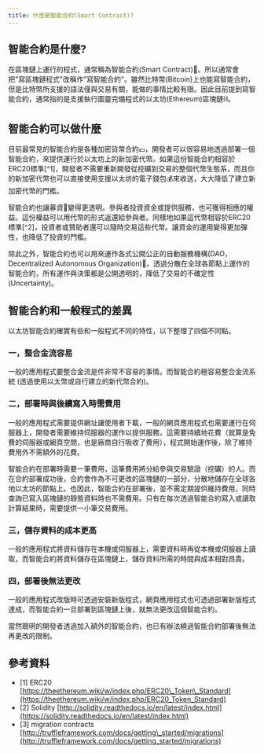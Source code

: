```yaml
---
title: 什麼是智能合約(Smart Contract)?
---
```


## 智能合約是什麼?

在區塊鏈上運行的程式，通常稱為智能合約\(Smart Contract\)📒。所以通常會把"寫區塊鏈程式"改稱作"寫智能合約"。雖然比特幣\(Bitcoin\)上也能寫智能合約，但是比特幣所支援的語法僅與交易有關，能做的事情比較有限。因此目前提到寫智能合約，通常指的是支援執行圖靈完備程式的以太坊\(Ethereum\)區塊鏈⛓。

## 智能合約可以做什麼

目前最常見的智能合約是各種加密貨幣合約💷，開發者可以很容易地透過部署一個智能合約，來提供運行於以太坊上的新加密代幣。如果這份智能合約相容於ERC20標準[^1]，開發者不需要重新開發從挖礦到交易的整個代幣生態系，而且你的新加密代幣也可以直接使用支援以太坊的電子錢包💰來收送，大大降低了建立新加密代幣的門檻。

智能合約也讓募資💸變得更透明。參與者投資資金或提供服務，也可獲得相應的權益。這份權益可以用代幣的形式返還給參與者。同樣地如果這代幣相容於ERC20標準[^2]，投資者或贊助者還可以隨時交易這些代幣。讓資金的運用變得更加彈性，也降低了投資的門檻。

除此之外，智能合約也可以用來運作各式公開公正的自動服務機構\(DAO，Decentralized Autonomous Organization\)🏦。透過分散在全球各節點上運作的智能合約，所有運作與決策都是公開透明的，降低了交易的不確定性 (Uncertainty)。

## 智能合約和一般程式的差異

以太坊智能合約確實有些和一般程式不同的特性，以下整理了四個不同點。

### 一，整合金流容易

一般的應用程式要整合金流是件非常不容易的事情。而智能合約極容易整合金流系統 (透過使用以太幣或自行建立的新代幣合約)。

### 二，部署時與後續寫入時需費用

一般的應用程式需要提供網址讓使用者下載，一般的網頁應用程式也需要運行在伺服器上，開發者需要維持伺服器的運作以提供服務，這需要持續地花費（就算是免費的伺服器或網頁空間，也是廠商自行吸收了費用），程式開始運作後，除了維持費用外不需額外的花費。

智能合約在部署時需要一筆費用，這筆費用將分給參與交易驗證（挖礦）的人。而在合約部署成功後，合約會作為不可更改的區塊鏈的一部分，分散地儲存在全球各地以太坊的節點上。也因此，智能合約在部署後，並不需定期提供維持費用，同時查詢已寫入區塊鏈的靜態資料時也不需費用。只有在每次透過智能合約寫入或讀取計算結果時，需要提供一小筆交易費用。

### 三，儲存資料的成本更高

一般的應用程式將資料儲存在本機或伺服器上，需要資料時再從本機或伺服器上讀取，而智能合約將資料儲存在區塊鏈上，儲存資料所需的時間與成本相對昂貴。

### 四，部署後無法更改

一般的應用程式改版時可透過安裝新版程式，網頁應用程式也可透過部署新版程式達成，而智能合約一旦部署到區塊鏈上後，就無法更改這個智能合約。

當然聰明的開發者透過加入額外的智能合約，也已有辦法繞過智能合約部署後無法再更改的限制。

## 參考資料

* [1] ERC20  [https://theethereum.wiki/w/index.php/ERC20\_Token\_Standard](https://theethereum.wiki/w/index.php/ERC20_Token_Standard)
* [2] Solidity [http://solidity.readthedocs.io/en/latest/index.html](https://solidity.readthedocs.io/en/latest/index.html)
* [3] migration contracts [http://truffleframework.com/docs/getting\_started/migrations](http://truffleframework.com/docs/getting_started/migrations)

